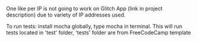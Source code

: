 One like per IP is not going to work on Glitch App (link in project description) due to variety of IP addresses used.

To run tests: install mocha globally, type mocha in terminal. This will run tests located in 'test' folder, 'tests' folder are from FreeCodeCamp template 

